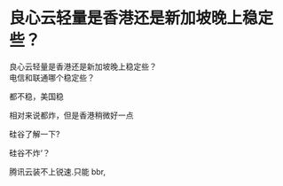 # 良心云轻量是香港还是新加坡晚上稳定些？


良心云轻量是香港还是新加坡晚上稳定些？<br />
电信和联通哪个稳定些？

都不稳，美国稳

相对来说都炸，但是香港稍微好一点<img id="aimg_p7ntB" onclick="zoom(this, this.src, 0, 0, 0)" class="zoom" src="https://cdn.jsdelivr.net/gh/hishis/forum-master/public/images/patch.gif" onmouseover="img_onmouseoverfunc(this)" onload="thumbImg(this)" border="0" alt="" />

硅谷了解一下?

硅谷不炸‘？

腾讯云装不上锐速.只能 bbr,
